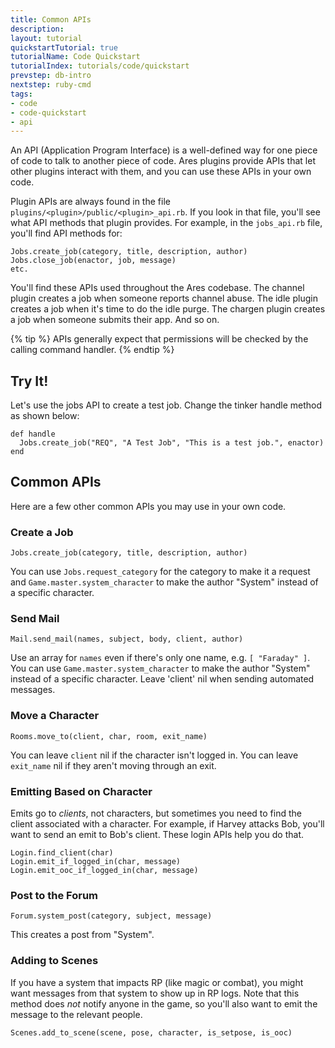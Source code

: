 ```yaml
---
title: Common APIs
description: 
layout: tutorial
quickstartTutorial: true
tutorialName: Code Quickstart
tutorialIndex: tutorials/code/quickstart
prevstep: db-intro
nextstep: ruby-cmd
tags:
- code
- code-quickstart
- api
---
```


An API (Application Program Interface) is a well-defined way for one piece of code to talk to another piece of code.  Ares plugins provide APIs that let other plugins interact with them, and you can use these APIs in your own code.

Plugin APIs are always found in the file `plugins/<plugin>/public/<plugin>_api.rb`.  If you look in that file, you'll see what API methods that plugin provides. For example, in the `jobs_api.rb` file, you'll find API methods for:
  
    Jobs.create_job(category, title, description, author)
    Jobs.close_job(enactor, job, message)
    etc.

You'll find these APIs used throughout the Ares codebase.  The channel plugin creates a job when someone reports channel abuse.  The idle plugin creates a job when it's time to do the idle purge.  The chargen plugin creates a job when someone submits their app.  And so on.

{% tip %} 
APIs generally expect that permissions will be checked by the calling command handler.
{% endtip %}

## Try It!

Let's use the jobs API to create a test job. Change the tinker handle method as shown below:

    def handle
      Jobs.create_job("REQ", "A Test Job", "This is a test job.", enactor)
    end

## Common APIs

Here are a few other common APIs you may use in your own code.

### Create a Job

    Jobs.create_job(category, title, description, author)

You can use `Jobs.request_category` for the category to make it a request and `Game.master.system_character` to make the author "System" instead of a specific character.

### Send Mail

    Mail.send_mail(names, subject, body, client, author)

Use an array for `names` even if there's only one name, e.g. `[ "Faraday" ]`.
You can use `Game.master.system_character` to make the author "System" instead of a specific character.
Leave 'client' nil when sending automated messages.

### Move a Character

    Rooms.move_to(client, char, room, exit_name)

You can leave `client` nil if the character isn't logged in.
You can leave `exit_name` nil if they aren't moving through an exit.

### Emitting Based on Character

Emits go to *clients*, not characters, but sometimes you need to find the client associated with a character.  For example, if Harvey attacks Bob, you'll want to send an emit to Bob's client.  These login APIs help you do that.

    Login.find_client(char)
    Login.emit_if_logged_in(char, message)
    Login.emit_ooc_if_logged_in(char, message)

### Post to the Forum

    Forum.system_post(category, subject, message)

This creates a post from "System".

### Adding to Scenes

If you have a system that impacts RP (like magic or combat), you might want messages from that system to show up in RP logs.  Note that this method does *not* notify anyone in the game, so you'll also want to emit the message to the relevant people.

    Scenes.add_to_scene(scene, pose, character, is_setpose, is_ooc)

